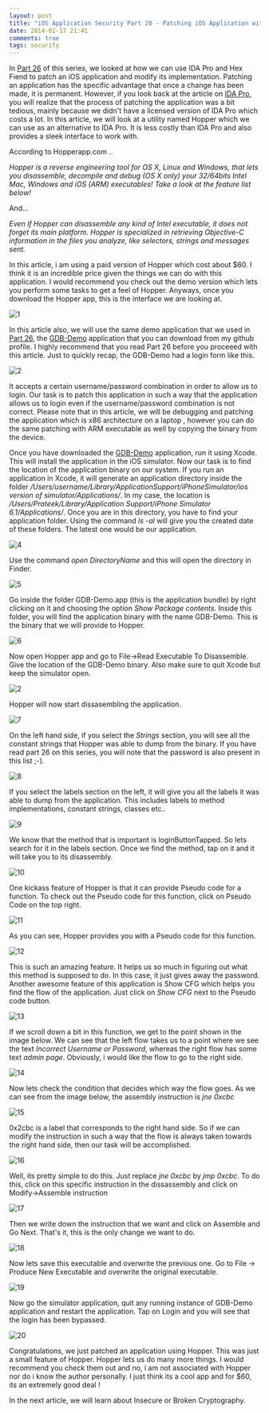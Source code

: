 ```yaml
---
layout: post
title: "iOS Application Security Part 28 - Patching iOS Application with Hopper"
date: 2014-01-17 21:41
comments: true
tags: security
---
```


In [Part 26](http://highaltitudehacks.com/2013/12/17/ios-application-security-part-26-patching-ios-applications-using-ida-pro-and-hex-fiend) of this series, we looked at how we can use IDA Pro and Hex Fiend to patch an iOS application and modify its implementation. Patching an application has the specific advantage that once a change has been made, it is permanent. However, if you look back at the article on [IDA Pro](http://highaltitudehacks.com/2013/12/17/ios-application-security-part-26-patching-ios-applications-using-ida-pro-and-hex-fiend), you will realize that the process of patching the application was a bit tedious, mainly because we didn't have a licensed version of IDA Pro which costs a lot. In this article, we will look at a utility named Hopper which we can use as an alternative to IDA Pro. It is less costly than IDA Pro and also provides a sleek interface to work with.

<!-- more -->

According to Hopperapp.com ..

_Hopper is a reverse engineering tool for OS X, Linux and Windows, that lets you disassemble, decompile and debug (OS X only) your 32/64bits Intel Mac, Windows and iOS (ARM) executables! Take a look at the feature list below!_

And...

_Even if Hopper can disassemble any kind of Intel executable, it does not forget its main platform. Hopper is specialized in retrieving Objective-C information in the files you analyze, like selectors, strings and messages sent._

In this article, i am using a paid version of Hopper which cost about $60\. I think it is an incredible price given the things we can do with this application. I would recommend you check out the demo version which lets you perform some tasks to get a feel of Hopper. Anyways, once you download the Hopper app, this is the interface we are looking at.

![1]({{site.baseurl}}/images/posts/ios28/1.png)

In this article also, we will use the same demo application that we used in [Part 26](http://highaltitudehacks.com/2013/12/17/ios-application-security-part-26-patching-ios-applications-using-ida-pro-and-hex-fiend), the [GDB-Demo](https://github.com/prateek147/gdb-demo) application that you can download from my github profile. I highly recommend that you read Part 26 before you proceeed with this article. Just to quickly recap, the GDB-Demo had a login form like this.

![2]({{site.baseurl}}/images/posts/ios28/2.png)

It accepts a certain username/password combination in order to allow us to login. Our task is to patch this application in such a way that the application allows us to login even if the username/password combination is not correct. Please note that in this article, we will be debugging and patching the application which is x86 architecture on a laptop , however you can do the same patching with ARM executable as well by copying the binary from the device.

Once you have downloaded the [GDB-Demo](https://github.com/prateek147/gdb-demo) application, run it using Xcode. This will install the application in the iOS simulator. Now our task is to find the location of the application binary on our system. If you run an application in Xcode, it will generate an application directory inside the folder _/Users/$username/Library/Application Support/iPhone Simulator/$ios version of simulator/Applications/_. In my case, the location is _/Users/Prateek/Library/Application Support/iPhone Simulator 6.1/Applications/_. Once you are in this directory, you have to find your application folder. Using the command _ls -al_ will give you the created date of these folders. The latest one would be our application.

![4]({{site.baseurl}}/images/posts/ios28/4.png)

Use the command _open DirectoryName_ and this will open the directory in Finder.

![5]({{site.baseurl}}/images/posts/ios28/5.png)

Go inside the folder GDB-Demo.app (this is the application bundle) by right clicking on it and choosing the option _Show Package contents_. Inside this folder, you will find the application binary with the name GDB-Demo. This is the binary that we will provide to Hopper.

![6]({{site.baseurl}}/images/posts/ios28/6.png)

Now open Hopper app and go to File->Read Executable To Disassemble. Give the location of the GDB-Demo binary. Also make sure to quit Xcode but keep the simulator open.

![2]({{site.baseurl}}/images/posts/ios28/2.png)

Hopper will now start dissasembling the application.

![7]({{site.baseurl}}/images/posts/ios28/7.png)

On the left hand side, if you select the _Strings_ section, you will see all the constant strings that Hopper was able to dump from the binary. If you have read part 26 on this series, you will note that the password is also present in this list ;-).

![8]({{site.baseurl}}/images/posts/ios28/8.png)

If you select the labels section on the left, it will give you all the labels it was able to dump from the application. This includes labels to method implementations, constant strings, classes etc..

![9]({{site.baseurl}}/images/posts/ios28/9.png)

We know that the method that is important is loginButtonTapped. So lets search for it in the labels section. Once we find the method, tap on it and it will take you to its disassembly.

![10]({{site.baseurl}}/images/posts/ios28/10.png)

One kickass feature of Hopper is that it can provide Pseudo code for a function. To check out the Pseudo code for this function, click on Pseudo Code on the top right.

![11]({{site.baseurl}}/images/posts/ios28/11.png)

As you can see, Hopper provides you with a Pseudo code for this function.

![12]({{site.baseurl}}/images/posts/ios28/12.png)

This is such an amazing feature. It helps us so much in figuring out what this method is supposed to do. In this case, it just gives away the password. Another awesome feature of this application is Show CFG which helps you find the flow of the application. Just click on _Show CFG_ next to the Pseudo code button.

![13]({{site.baseurl}}/images/posts/ios28/13.png)

If we scroll down a bit in this function, we get to the point shown in the image below. We can see that the left flow takes us to a point where we see the text _Incorrect Username or Password_, whereas the right flow has some text _admin page_. Obviously, i would like the flow to go to the right side.

![14]({{site.baseurl}}/images/posts/ios28/14.png)

Now lets check the condition that decides which way the flow goes. As we can see from the image below, the assembly instruction is _jne 0xcbc_

![15]({{site.baseurl}}/images/posts/ios28/15.png)

0x2cbc is a label that corresponds to the right hand side. So if we can modify the instruction in such a way that the flow is always taken towards the right hand side, then our task will be accomplished.

![16]({{site.baseurl}}/images/posts/ios28/16.png)

Well, its pretty simple to do this. Just replace _jne 0xcbc_ by _jmp 0xcbc_. To do this, click on this specific instruction in the dissassembly and click on Modify->Assemble instruction

![17]({{site.baseurl}}/images/posts/ios28/17.png)

Then we write down the instruction that we want and click on Assemble and Go Next. That's it, this is the only change we want to do.

![18]({{site.baseurl}}/images/posts/ios28/18.png)

Now lets save this executable and overwrite the previous one. Go to File -> Produce New Executable and overwrite the original executable.

![19]({{site.baseurl}}/images/posts/ios28/19.png)

Now go the simulator application, quit any running instance of GDB-Demo application and restart the application. Tap on Login and you will see that the login has been bypassed.

![20]({{site.baseurl}}/images/posts/ios28/20.png)

Congratulations, we just patched an application using Hopper. This was just a small feature of Hopper. Hopper lets us do many more things. I would recommend you check them out and no, i am not associated with Hopper nor do i know the author personally. I just think its a cool app and for $60, its an extremely good deal !

In the next article, we will learn about Insecure or Broken Cryptography.